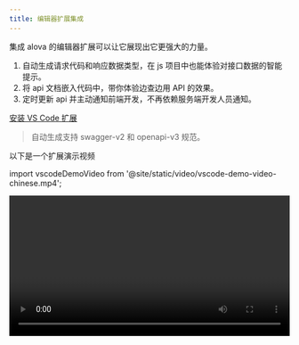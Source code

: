 ```yaml
---
title: 编辑器扩展集成
---
```


集成 alova 的编辑器扩展可以让它展现出它更强大的力量。

1. 自动生成请求代码和响应数据类型，在 js 项目中也能体验对接口数据的智能提示。
2. 将 api 文档嵌入代码中，带你体验边查边用 API 的效果。
3. 定时更新 api 并主动通知前端开发，不再依赖服务端开发人员通知。

<a className="button button--primary" href="vscode:extension/Alova.alova-vscode-extension">安装 VS Code 扩展</a>

> 自动生成支持 swagger-v2 和 openapi-v3 规范。

以下是一个扩展演示视频

import vscodeDemoVideo from '@site/static/video/vscode-demo-video-chinese.mp4';

<video width="100%" controls controlsList="nodownload" src={vscodeDemoVideo} />

## 配置

使用扩展时，你需要指定从 openapi 文件的输入源和输出目录等，你可以在项目根目录下创建配置文件，它支持以下格式：

1. `alova.config.cjs`：commonjs 规范的配置文件，使用`module.exports`导出配置。
2. `alova.config.js`：ESModule 规范的配置文件，使用`export default`导出配置。
3. `alova.config.ts`：typescript 格式的配置文件，使用`export default`导出配置。

> 目前在配置文件中不支持使用`import`或`require`导入其他模块。

具体的配置参数如下，以 commonjs 为例。

```js
// alova.config.js
module.exports = {
  // api生成设置数组，每项代表一个自动生成的规则，包含生成的输入输出目录、规范文件地址等等
  generator: [
    // 服务器1
    {
      // input参数1：openapi的json文件url地址
      input: 'http://localhost:3000/openapi.json',

      // input参数2：以当前项目为相对目录的本地地址
      // input: 'openapi/api.json'

      // input参数3：没有直接指向openapi文件时，是一个文档地址，必须配合platform参数指定文档类型
      // input: 'http://192.168.5.123:8080'

      // （可选）platform为支持openapi的平台，目前只支持swagger，默认为空
      // 当指定了此参数后，input字段只需要指定文档的地址而不需要指定到openapi文件
      platform: 'swagger',

      // 接口文件和类型文件的输出路径，多个generator不能重复的地址，否则生成的代码会相互覆盖
      output: 'src/api',

      // （可选）指定生成的响应数据的mediaType，以此数据类型来生成200状态码的响应ts格式，默认application/json
      responseMediaType: 'application/json',

      // （可选）指定生成的请求体数据的bodyMediaType，以此数据类型来生成请求体的ts格式，默认application/json
      bodyMediaType: 'application/json',

      // （可选）指定生成的api版本，默认为auto，会通过当前项目安装的alova版本判断当前项目的版本，如果生成不正确你也可以自定义指定版本
      version: 'auto',

      /**
       * （可选）生成代码的类型，可选值为auto/ts/typescript/module/commonjs，默认为auto，会通过一定规则判断当前项目的类型，如果生成不正确你也可以自定义指定类型：
       * ts/typescript：意思相同，表示生成ts类型文件
       * module：生成esModule规范文件
       * commonjs：表示生成commonjs规范文件
       */
      type: 'auto',

      /**
       * 全局导出的api名称，可通过此名称全局范围访问自动生成的api，默认为`Apis`，配置了多个generator时为必填，且不可以重复
       */
      global: 'Apis',

      /**
       * （可选）过滤或转换生成的api接口函数，返回一个新的apiDescriptor来生成api调用函数，未指定此函数时则不转换apiDescripor对象
       */
      handleApi: apiDescriptor => {
        // 返回falsy值表示过滤此api
        if (!apiDescriptor.path.startWith('/user')) {
          return;
        }

        apiDescriptor.parameter = apiDescriptor.parameter.filter(
          param => param.in === 'header' && param.name === 'token'
        );
        delete apiDescriptor.requestBody.id;
        apiDescriptor.url = apiDescriptor.url.replace('/user', '');
        return apiDescriptor;
      }
    },

    // 服务器2
    {
      // ...
    }
  ],

  // （可选）是否自动更新接口，默认开启，每5分钟检查一次，false时关闭
  autoUpdate: true

  /* 也可以配置更详细的参数
  autoUpdate: {
    // 编辑器开启时更新，默认false
    launchEditor: true,
    // 自动更新间隔，单位毫秒
    interval: 5 * 60 * 1000
  }
  */
};
```

## 调用 API

生成的 API 代码默认通过全局的`Apis`变量访问，你可以享受编辑器为你带来的智能提示来快速预览 API 信息，让你可以边查边使用 API。

![显示接口的详细信息](/img/vscode-api-doc.png)

其中`pet`是 API 的 tag，API 名称对应`operationId`。

![](/img/vscode-namespace-operationid.png)

首先，你需要在项目的入口文件中引入自动生成目录下的`index.[js/ts]`。

```js title="main.js"
import './your-generating-api';
```

在使用接口时，可以通过`params/pathParams/data/headers`来指定请求参数，它将会智能提示此接口需要的参数。此外，你还可以指定 method 实例的其他 config 参数。

```js
useRequest(() =>
  Apis.user.changeProfile({
    // （可选）query参数
    params: {
      id: 12
    },
    // （可选）path参数
    pathParams: {
      id2: 20
    },
    // （可选）body参数
    data: {
      name: 'alova',
      age: 18
    },
    // （可选）header参数
    headers: {
      'Content-Type': 'application/json'
    },

    // 其他method支持的config配置项
    cacheFor: 100 * 1000,
    transform: response => response.detail
  })
);
```

## 快速访问 API

通常，我们不可能知道每个 API 的 tag 和 operationId，为了快速访问不同的 API，你可以通过目标 API 的描述或 url 关键词快速定位到对应的 API，通过触发词 **`a->`** 触发快速定位。

### 通过 url 查找

![](/img/vscode-query-with-url.png)

### 通过描述查找

![](/img/vscode-query-with-description.png)

### 对照接口参数表指定参数

默认情况下，通过 **`a->`** 快捷访问 API 函数时将会自动提供这个 API 必要的参数，当你调用 API 函数传参时，vscode 编辑器也会自动弹出 API 文档让你对照参数表填写参数。

![](/img/vscode-api-call-doc.png)

如果你不小心关闭了 API 的文档弹框，你可以将光标放在 API 函数上并通过快捷键`shift+ctrl+space`再次唤起它，mac 为`shift+command+space`。

## 设置 alova 参数

通常我们会在`createAlova`中设置全局参数，在自动生成的代码中，你可以进入`${output}/index.[js/ts]`中进行设置，`${output}`是你在配置文件中指定的`output`目录。当重新生成代码时，此文件不会被覆盖。

`index`文件内容如下：

```js
import { createAlova } from 'alova';
import GlobalFetch from 'alova/GlobalFetch';
import vueHook from 'alova/vue';
import { createApis, withConfigType } from './createApis';

// 当前api对应的alova实例，你可以在此修改参数。
export const alovaInstance = createAlova({
  baseURL: 'openapi文件中的server参数',
  statesHook: vueHook,
  requestAdapter: GlobalFetch(),
  beforeRequest: method => {},
  responded: res => {
    return res.json();
  }
});

// 可复用的method参数配置
export const $$userConfigMap = withConfigType({});

/**
 * @type {APIS}
 */
const Apis = createApis(alovaInstance, $$userConfigMap);
globalThis.Apis = Apis;
export default Apis;
```

你可以在`createAlova`中像往常一样编写拦截器，更换请求适配器。

有一点需要注意，由于 method 实例是自动生成的，你不能直接在创建 method 时设置`transform/cacheFor`等 method 参数，需要达到相同的效果，你可以在`withConfigType({})`中指定对应参数。

以下是一个对比的例子。

```js
// 手动定义调用函数
export const useProfile = () =>
  alovaInstance.Get('/user/profile', {
    cacheFor: 100 * 1000,
    transform(data) {
      return data.detail;
    }
  });
```

```js
// 为自动生成的代码设置method参数
export const $$userConfigMap = withConfigType({
  'user.profile': {
    cacheFor: 100 * 1000,
    transform(data) {
      return data.detail;
    }
  }
});
```

user 为 tag，profile 为 operationId，具体你可以打开`${output}/apiDefinitions.[js/ts]`中查看所有的 api 接口路径。

## 旧项目迁移

如果你希望在已经使用了 alova 的项目中集成 vscode 扩展，你需要按以下步骤进行：

1. 先根据 openapi 规范文件生成代码。

2. 将`${output}/index.[js/ts]`中的 alova 实例用原 alova 实例代码替换。

3. 在项目中已经定义好的 api 调用函数中，修改 alova 实例的引入路径为`${output}/index.[js/ts]`。

这样，你可以在不改变原始代码的情况下集成自动生成的代码。

## 注意事项

1. 在 ts 项目中，如果发现 vscode 无法正确智能提示，请在`tsconfig.json`中设置`"strictNullChecks": true`。
2. 有时候 api 会提示为`any`类型，你可以按以下方式尝试解决：第一步，确认此 api 是否在入口文件中引入，第二步，重启 vscode
